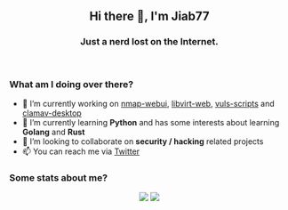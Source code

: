 <!--
**Jiab77/jiab77** is a ✨ _special_ ✨ repository because its `README.md` (this file) appears on your GitHub profile.

Here are some ideas to get you started:

- 🔭 I’m currently working on ...
- 🌱 I’m currently learning ...
- 👯 I’m looking to collaborate on ...
- 🤔 I’m looking for help with ...
- 💬 Ask me about ...
- 📫 How to reach me: ...
- 😄 Pronouns: ...
- ⚡ Fun fact: ...
-->

<h2 align="center">Hi there 👋, I'm Jiab77</h2>
<h3 align="center">Just a nerd lost on the Internet.</h3>
<br>
<h3 align="left">What am I doing over there?</h3>

- 🔭 I’m currently working on [nmap-webui](https://github.com/Jiab77/nmap-webui), [libvirt-web](https://github.com/Jiab77/libvirt-web), [vuls-scripts](https://github.com/Jiab77/vuls-scripts) and [clamav-desktop](https://github.com/Jiab77/clamav-desktop)
- 🌱 I’m currently learning __Python__ and has some interests about learning __Golang__ and __Rust__
- 👯 I’m looking to collaborate on __security / hacking__ related projects
- 📫 You can reach me via [Twitter](https://twitter.com/jiab77)

<h3 align="left">Some stats about me?</h3>

<p align="center">
  <a href="https://github.com/anuraghazra/github-readme-stats"><img align="center" valign="top" src="https://github-readme-stats.vercel.app/api?username=jiab77&show_icons=true&count_private=true&theme=tokyonight&custom_title=Personal Stats&line_height=24" /></a>
  <a href="https://github.com/anuraghazra/github-readme-stats"><img align="center" valign="top" src="https://github-readme-stats.vercel.app/api/top-langs/?username=jiab77&langs_count=8&theme=tokyonight&layout=compact" /></a>
</p>
